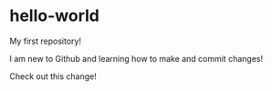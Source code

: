 # hello-world
My first repository!

I am new to Github and learning how to make and commit changes!

Check out this change!
